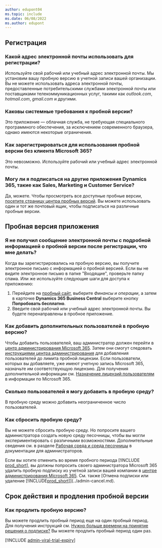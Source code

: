 ```yaml
---
author: edupont04
ms.topic: include
ms.date: 06/08/2022
ms.author: edupont
---
```

## Регистрация

### Какой адрес электронной почты использовать для регистрации?

Используйте свой рабочий или учебный адрес электронной почты. Мы установим вашу пробную версию в учетной записи вашей организации. Вы не можете использовать адреса электронной почты, предоставленные потребительскими службами электронной почты или поставщиками телекоммуникационных услуг, такими как *outlook.com*, *hotmail.com*, *gmail.com* и другими.  

### Каковы системные требования к пробной версии?

Это приложение — облачная служба, не требующая специального программного обеспечения, за исключением современного браузера, однако имеются некоторые ограничения.  

### Как зарегистрироваться для использования пробной версии без клиента Microsoft 365?

Это невозможно. Используйте рабочий или учебный адрес электронной почты.

### Могу ли я подписаться на другие приложения Dynamics 365, такие как Sales, Marketing и Customer Service?

Да, можете. Чтобы просмотреть все доступные пробные версии, [посетите страницу центра пробных версий](https://dynamics.microsoft.com/dynamics-365-free-trial). Вы можете использовать один и тот же почтовый ящик, чтобы подписаться на различные пробные версии.<!-- However, it is not possible to have multiple apps on the same trial site. Each trial will be on a different org and URL. The trial data won’t be shared across apps.-->

## Пробная версия приложения

### Я не получил сообщение электронной почты с подробной информацией о пробной версии после регистрации, что мне делать?

Когда вы зарегистрировались на пробную версию, вы получите электронное письмо с информацией о пробной версией. Если вы не видите электронное письмо в папке "Входящие", проверьте папку спама. Или же используйте следующие шаги для доступа к приложению:

1. Перейдите на [пробный сайт](https://go.microsoft.com/fwlink/?linkid=847861), выберите *Финансы и операции*, а затем в карточке **Dynamics 365 Business Central** выберите кнопку **Попробовать бесплатно**.  
2. Введите свой рабочий или учебный адрес электронной почты. Вы будете перенаправлены в пробное приложение.  

### Как добавить дополнительных пользователей в пробную версию?

Чтобы добавить пользователей, ваш администратор должен перейти в [центр администрирования Microsoft 365](https://admin.microsoft.com). Затем они смогут следовать [инструкциями центра администрирования](/microsoft-365/admin/add-users/add-users) для добавления пользователей до лимита пробной лицензии. Если пользователи, которых вы добавляете, уже имеют учетную запись Microsoft 365, назначьте им соответствующую лицензию. Для получения дополнительной информации см. [Назначение лицензий пользователям](/microsoft-365/admin/manage/assign-licenses-to-users) в информации по Microsoft 365.

### Сколько пользователей я могу добавить в пробную среду?

В пробную среду можно добавить неограниченное число пользователей.

### Как сбросить пробную среду?

Вы не можете сбросить пробную среду. Но попросите вашего администратора создать новую среду песочницы, чтобы вы могли экспериментировать с различными возможностями. Дополнительные сведения см. в разделе [Рабочая среда и среда песочницы](/dynamics365/business-central/dev-itpro/administration/environment-types) в документации для администраторов.  

Если вы хотите отменить во время пробного периода [!INCLUDE [prod_short](prod_short.md)], вы должны попросить своего администратора Microsoft 365 удалить пробную подписку из учетной записи вашей компании в [центре администрирования Microsoft 365](https://admin.microsoft.com/). См. также [Отмена подписки или удаление [!INCLUDE[prod_short](prod_short.md)]](../admin-cancel.md).  

## Срок действия и продления пробной версии

### Как продлить пробную версию?

Вы можете продлить пробный период еще на один пробный период. Для получения инструкций см. [Нужно больше времени на принятие решения о подписке?](../admin-extend-trial.md) Вы можете продлить пробный период один раз.

[!INCLUDE [admin-viral-trial-expiry](admin-viral-trial-expiry.md)]

